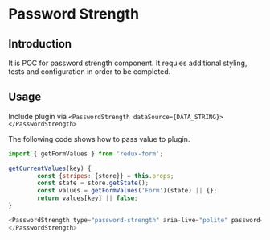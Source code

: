 # Password Strength

## Introduction

It is POC for password strength component. It requies additional styling, 
tests and configuration in order to be completed.

## Usage

Include plugin via 
`<PasswordStrength dataSource={DATA_STRING}></PasswordStrength>`


The following code shows how to pass value to plugin.
```javascript
import { getFormValues } from 'redux-form';

getCurrentValues(key) {
        const {stripes: {store}} = this.props;
        const state = store.getState();
        const values = getFormValues('Form')(state) || {};
        return values[key] || false;
}

<PasswordStrength type="password-strength" aria-live="polite" password={this.getCurrentValues("InputName")}>
</PasswordStrength>
```

